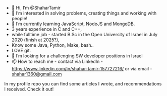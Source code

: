 - 👋 Hi, I’m @ShaharTamir
- 👀 I’m interested in solving problems, creating things and working with people!
- 🌱 I’m currently learning JavaScript, NodeJS and MongoDB.
- 3 years experience in C and C++, 
- while fulltime job - started B.Sc in the Open University of Israel in July 2020 (finish at 2025?),
- Know some Java, Python, Make, bash..
- LOVE git.
- 💞️ I’m looking for a challenging SW developer positions in Israel
- 📫 How to reach me - 
      contact via LinkedIn - https://www.linkedin.com/in/shahar-tamir-157727216/
      or via email - shahar1360@gmail.com
      
In my profile repo you can find some articles I wrote, and recommendations I received. Check it out!


<!---
ShaharTamir/ShaharTamir is a ✨ special ✨ repository because its `README.md` (this file) appears on your GitHub profile.
You can click the Preview link to take a look at your changes.
--->
